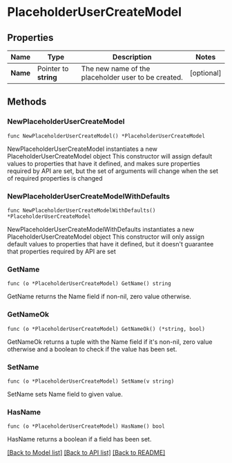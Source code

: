 # PlaceholderUserCreateModel

## Properties

Name | Type | Description | Notes
------------ | ------------- | ------------- | -------------
**Name** | Pointer to **string** | The new name of the placeholder user to be created. | [optional] 

## Methods

### NewPlaceholderUserCreateModel

`func NewPlaceholderUserCreateModel() *PlaceholderUserCreateModel`

NewPlaceholderUserCreateModel instantiates a new PlaceholderUserCreateModel object
This constructor will assign default values to properties that have it defined,
and makes sure properties required by API are set, but the set of arguments
will change when the set of required properties is changed

### NewPlaceholderUserCreateModelWithDefaults

`func NewPlaceholderUserCreateModelWithDefaults() *PlaceholderUserCreateModel`

NewPlaceholderUserCreateModelWithDefaults instantiates a new PlaceholderUserCreateModel object
This constructor will only assign default values to properties that have it defined,
but it doesn't guarantee that properties required by API are set

### GetName

`func (o *PlaceholderUserCreateModel) GetName() string`

GetName returns the Name field if non-nil, zero value otherwise.

### GetNameOk

`func (o *PlaceholderUserCreateModel) GetNameOk() (*string, bool)`

GetNameOk returns a tuple with the Name field if it's non-nil, zero value otherwise
and a boolean to check if the value has been set.

### SetName

`func (o *PlaceholderUserCreateModel) SetName(v string)`

SetName sets Name field to given value.

### HasName

`func (o *PlaceholderUserCreateModel) HasName() bool`

HasName returns a boolean if a field has been set.


[[Back to Model list]](../README.md#documentation-for-models) [[Back to API list]](../README.md#documentation-for-api-endpoints) [[Back to README]](../README.md)


